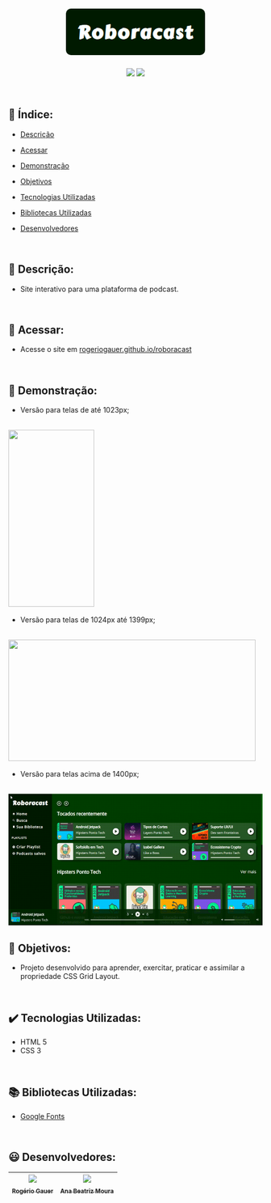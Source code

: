 <h1 align="center">
 <img src="src/assets/img/roboracast_logo.png" style="border-radius: 10px">
</h1>

<p align="center">
 <img src="https://img.shields.io/badge/status-finished-006600">
 <img src="https://img.shields.io/badge/version-v1.0.0-004000">
</p>

<br/>

## :bookmark_tabs: Índice:

- [Descrição](#scroll-descrição)

- [Acessar](#door-acessar) 

- [Demonstração](#mega-demonstração)

- [Objetivos](#dart-objetivos)

- [Tecnologias Utilizadas](#heavy_check_mark-tecnologias-utilizadas)

- [Bibliotecas Utilizadas](#books-bibliotecas-utilizadas)

- [Desenvolvedores](#smiley-desenvolvedor)

<br/>

## :scroll: Descrição:
-  Site interativo para uma plataforma de podcast.

<br/>

## :door: Acessar:
- Acesse o site em <a href="https://rogeriogauer.github.io/roboracast" target="_blank">rogeriogauer.github.io/roboracast</a> 

<br/>

## :mega: Demonstração:
- Versão para telas de até 1023px; 

<br/>
<img src="src\assets\img\telaPequena.gif" width="170" height="350">

<br/>

- Versão para telas de 1024px até 1399px;

<br/>
<img src="src\assets\img\telaMedia.gif" width="490" height="240">

<br/>

- Versão para telas acima de 1400px; 

<br/>
<img src="src\assets\img\telaGrande.gif" width="530" height="260">

<br/>

## :dart: Objetivos:
- Projeto desenvolvido para aprender, exercitar, praticar e assimilar a propriedade CSS Grid Layout. 

<br/>

## :heavy_check_mark: Tecnologias Utilizadas:
- HTML 5
- CSS 3

<br/>

## :books: Bibliotecas Utilizadas:
- <a href="https://fonts.google.com/icons?icon.set=Material+Icons" target="_blank">Google Fonts</a>

<br/>

## :smiley: Desenvolvedores:
| [<img src="https://avatars.githubusercontent.com/u/96431522?v=4" width=115><br><sub>Rogério Gauer</sub>](https://github.com/rogeriogauer) |  [<img src="https://avatars.githubusercontent.com/u/76708357?v=4" width=115><br><sub>Ana Beatriz Moura</sub>](https://github.com/beatrizmouradev)|
| :---: | :---: |

